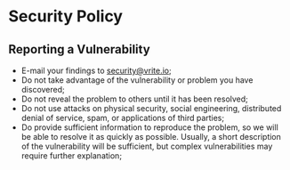 # Security Policy

## Reporting a Vulnerability

- E-mail your findings to security@vrite.io;
- Do not take advantage of the vulnerability or problem you have discovered;
- Do not reveal the problem to others until it has been resolved;
- Do not use attacks on physical security, social engineering, distributed denial of service, spam, or applications of third parties;
- Do provide sufficient information to reproduce the problem, so we will be able to resolve it as quickly as possible. Usually, a short description of the vulnerability will be sufficient, but complex vulnerabilities may require further explanation;

